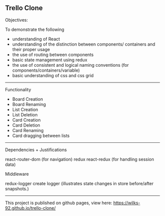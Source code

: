 Trello Clone
-------------

Objectives:

To demonstrate the following

- understanding of React
- understanding of the distinction between components/   containers and their proper usage
- the use of routing between components
- basic state management using redux
- the use of consistent and logical naming conventions (for      components/containers/variable)
- basic understanding of css and css grid

-------------
Functionality

- Board Creation
- Board Renaming
- List Creation
- List Deletion
- Card Creation
- Card Deletion
- Card Renaming
- Card dragging between lists

-------------
Dependencies + Justifications

react-router-dom (for navigation)
redux
react-redux (for handling session data)

Middleware

redux-logger create logger (illustrates state changes in store before/after snapshots.)

-------------
This project is published on github pages, view here: https://wilks-92.github.io/trello-clone/